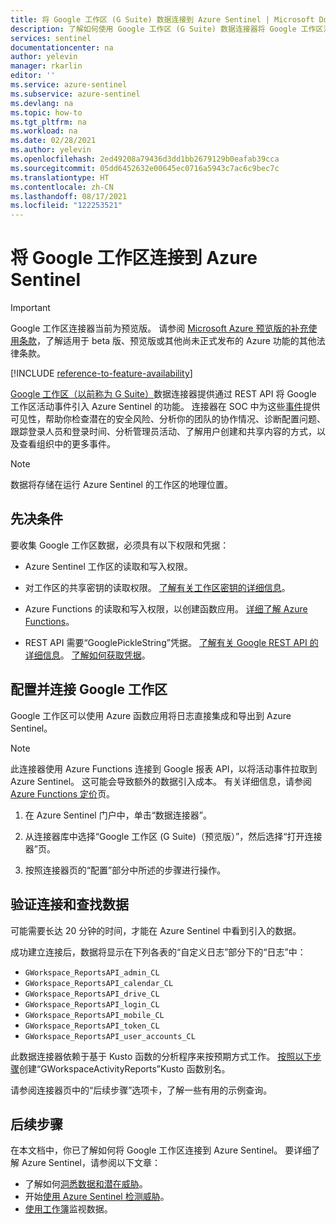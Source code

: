 ```yaml
---
title: 将 Google 工作区 (G Suite) 数据连接到 Azure Sentinel | Microsoft Docs
description: 了解如何使用 Google 工作区 (G Suite) 数据连接器将 Google 工作区活动事件引入 Azure Sentinel。 在工作簿中查看 Google 工作区数据，创建警报，并改进调查。
services: sentinel
documentationcenter: na
author: yelevin
manager: rkarlin
editor: ''
ms.service: azure-sentinel
ms.subservice: azure-sentinel
ms.devlang: na
ms.topic: how-to
ms.tgt_pltfrm: na
ms.workload: na
ms.date: 02/28/2021
ms.author: yelevin
ms.openlocfilehash: 2ed49208a79436d3dd1bb2679129b0eafab39cca
ms.sourcegitcommit: 05dd6452632e00645ec0716a5943c7ac6c9bec7c
ms.translationtype: HT
ms.contentlocale: zh-CN
ms.lasthandoff: 08/17/2021
ms.locfileid: "122253521"
---
```

# <a name="connect-your-google-workspace-to-azure-sentinel"></a>将 Google 工作区连接到 Azure Sentinel

> [!IMPORTANT]
> Google 工作区连接器当前为预览版。 请参阅 [Microsoft Azure 预览版的补充使用条款](https://azure.microsoft.com/support/legal/preview-supplemental-terms/)，了解适用于 beta 版、预览版或其他尚未正式发布的 Azure 功能的其他法律条款。

[!INCLUDE [reference-to-feature-availability](includes/reference-to-feature-availability.md)]

[Google 工作区（以前称为 G Suite）](https://workspace.google.com/)数据连接器提供通过 REST API 将 Google 工作区活动事件引入 Azure Sentinel 的功能。 连接器在 SOC 中为这些[事件](https://developers.google.com/admin-sdk/reports/reference/rest/v1/activities)提供可见性，帮助你检查潜在的安全风险、分析你的团队的协作情况、诊断配置问题、跟踪登录人员和登录时间、分析管理员活动、了解用户创建和共享内容的方式，以及查看组织中的更多事件。

> [!NOTE]
> 数据将存储在运行 Azure Sentinel 的工作区的地理位置。

## <a name="prerequisites"></a>先决条件

要收集 Google 工作区数据，必须具有以下权限和凭据：

- Azure Sentinel 工作区的读取和写入权限。

- 对工作区的共享密钥的读取权限。 [了解有关工作区密钥的详细信息](../azure-monitor/agents/log-analytics-agent.md#workspace-id-and-key)。

- Azure Functions 的读取和写入权限，以创建函数应用。 [详细了解 Azure Functions](../azure-functions/index.yml)。

- REST API 需要“GooglePickleString”凭据。 [了解有关 Google REST API 的详细信息](https://developers.google.com/admin-sdk/reports/v1/reference/activities)。 [了解如何获取凭据](https://developers.google.com/admin-sdk/reports/v1/quickstart/python)。

## <a name="configure-and-connect-google-workspace"></a>配置并连接 Google 工作区

Google 工作区可以使用 Azure 函数应用将日志直接集成和导出到 Azure Sentinel。

> [!NOTE]
> 此连接器使用 Azure Functions 连接到 Google 报表 API，以将活动事件拉取到 Azure Sentinel。 这可能会导致额外的数据引入成本。 有关详细信息，请参阅 [Azure Functions 定价](https://azure.microsoft.com/pricing/details/functions/)页。

1. 在 Azure Sentinel 门户中，单击“数据连接器”。 

1. 从连接器库中选择“Google 工作区 (G Suite)（预览版）”，然后选择“打开连接器”页。

1. 按照连接器页的“配置”部分中所述的步骤进行操作。

## <a name="validate-connectivity-and-find-your-data"></a>验证连接和查找数据

可能需要长达 20 分钟的时间，才能在 Azure Sentinel 中看到引入的数据。

成功建立连接后，数据将显示在下列各表的“自定义日志”部分下的“日志”中： 
- `GWorkspace_ReportsAPI_admin_CL`
- `GWorkspace_ReportsAPI_calendar_CL`
- `GWorkspace_ReportsAPI_drive_CL`
- `GWorkspace_ReportsAPI_login_CL`
- `GWorkspace_ReportsAPI_mobile_CL`
- `GWorkspace_ReportsAPI_token_CL`
- `GWorkspace_ReportsAPI_user_accounts_CL`

此数据连接器依赖于基于 Kusto 函数的分析程序来按预期方式工作。 [按照以下步骤](https://aka.ms/sentinel-GWorkspaceReportsAPI-parser)创建“GWorkspaceActivityReports”Kusto 函数别名。

请参阅连接器页中的“后续步骤”选项卡，了解一些有用的示例查询。

## <a name="next-steps"></a>后续步骤

在本文档中，你已了解如何将 Google 工作区连接到 Azure Sentinel。 要详细了解 Azure Sentinel，请参阅以下文章：

- 了解如何[洞悉数据和潜在威胁](get-visibility.md)。
- 开始[使用 Azure Sentinel 检测威胁](detect-threats-built-in.md)。
- [使用工作簿](monitor-your-data.md)监视数据。